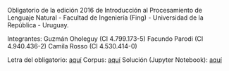 Obligatorio de la edición 2016 de Introducción al Procesamiento de Lenguaje Natural - Facultad de Ingeniería (Fing) - Universidad de la República - Uruguay.

Integrantes:
Guzmán Oholeguy (CI 4.799.173-5)
Facundo Parodi (CI 4.940.436-2)
Camila Rosso (CI 4.530.414-0)

Letra del obligatorio: [aquí](Lab_2016_letra.pdf)
Corpus: [aquí](corpus_pj.tar.bz2)
Solución (Jupyter Notebook): [aquí](Laboratorio_IPLN.ipynb)
